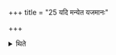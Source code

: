 +++
title = "25 यदि मन्येत यजमानः"

+++

<details><summary>थिते</summary>

यदि मन्येत यजमानः पूर्वो मातिक्रान्तो भ्रातृव्य इति २५
</details>

